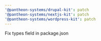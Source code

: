 ```yaml
---
'@pantheon-systems/drupal-kit': patch
'@pantheon-systems/nextjs-kit': patch
'@pantheon-systems/wordpress-kit': patch
---
```


Fix types field in package.json
